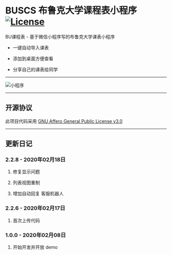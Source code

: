 # BUSCS 布鲁克大学课程表小程序 [![License](https://img.shields.io/badge/License-GNU%20AGPL%20v3-blue)](LICENSE)

BU课程表 - 基于微信小程序写的布鲁克大学课表小程序

 - 一键自动导入课表
 
 - 添加到桌面方便查看
 
 - 分享自己的课表给同学
 
 ---

![小程序](/image/qr-code.png)

---

## 开源协议

此项目代码采用 [GNU Affero General Public License v3.0](LICENSE)

---

## 更新日记

### 2.2.8 - 2020年02月18日

1. 修复显示问题

2. 列表视图重制

3. 增加自动回复 客服机器人

### 2.2.6 - 2020年02月17日

1. 首次上传代码

### 1.0.0 - 2020年02月08日

1. 开始开发并开放 demo
